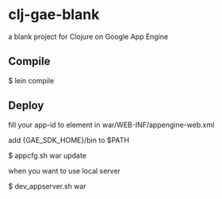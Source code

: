 # clj-gae-blank #

a blank project for Clojure on  Google App Engine

## Compile ##

$ lein compile

## Deploy ##

fill your app-id to <application> element in war/WEB-INF/appengine-web.xml

add {GAE_SDK_HOME}/bin to $PATH

$ appcfg.sh war update

when you want to use local server

$ dev_appserver.sh war